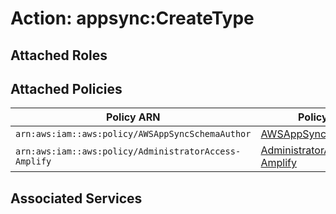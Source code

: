 # Action: appsync:CreateType

## Attached Roles

## Attached Policies

| Policy ARN | Policy Name |
|------------|-------------|
| `arn:aws:iam::aws:policy/AWSAppSyncSchemaAuthor` | [AWSAppSyncSchemaAuthor](../policies.md#awsappsyncschemaauthor) |
| `arn:aws:iam::aws:policy/AdministratorAccess-Amplify` | [AdministratorAccess-Amplify](../policies.md#administratoraccess-amplify) |

## Associated Services

